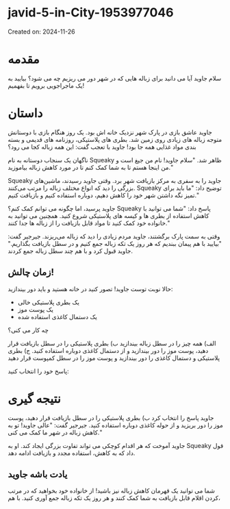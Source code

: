 # javid-5-in-City-1953977046

Created on: 2024-11-26

**مقدمه**
=================

سلام جاوید آیا می دانید برای زباله هایی که در شهر دور می ریزیم چه می شود؟ بیایید به یک ماجراجویی برویم تا بفهمیم!

**داستان**
==========

جاوید عاشق بازی در پارک شهر نزدیک خانه اش بود. یک روز هنگام بازی با دوستانش متوجه زباله های زیادی روی زمین شد. بطری های پلاستیکی، روزنامه های قدیمی و بسته بندی مواد غذایی همه جا بود! جاوید با تعجب گفت: این همه زباله کجا می رود؟

ناگهان یک سنجاب دوستانه به نام Squeaky ظاهر شد. "سلام جاوید! نام من جیغ است و من اینجا هستم تا به شما کمک کنم تا در مورد کاهش زباله بیاموزید."

Squeaky جاوید را به سفری به مرکز بازیافت شهر برد. وقتی جاوید رسیدند، ماشین‌های بزرگی را دید که انواع مختلف زباله را مرتب می‌کنند. Squeaky توضیح داد: "ما باید برای تمیز نگه داشتن شهر خود را کاهش دهیم، دوباره استفاده کنیم و بازیافت کنیم."

جاوید پرسید، اما چگونه می توانم کمک کنم؟ Squeaky پاسخ داد: "شما می توانید با کاهش استفاده از بطری ها و کیسه های پلاستیکی شروع کنید. همچنین می توانید به خانواده خود کمک کنید تا مواد قابل بازیافت را از زباله ها جدا کنند."

وقتی به سمت پارک برگشتند، جاوید مردم زیادی را دید که زباله می‌ریزند. جیرجیر گفت: "بیایید با هم پیمان ببندیم که هر روز یک تکه زباله جمع کنیم و در سطل بازیافت بگذاریم." جاوید قبول کرد و با هم چند سطل زباله جمع کردند.

**زمان چالش!**
--------------------

حالا نوبت توست جاوید! تصور کنید در خانه هستید و باید دور بیندازید:

* یک بطری پلاستیکی خالی
* یک پوست موز
* یک دستمال کاغذی استفاده شده

چه کار می کنی؟

الف) همه چیز را در سطل زباله بیندازید
ب) بطری پلاستیکی را در سطل بازیافت قرار دهید، پوست موز را دور بیندازید و از دستمال کاغذی دوباره استفاده کنید.
ج) بطری پلاستیکی و دستمال کاغذی را دور بیندازید و پوست موز را در سطل کمپوست قرار دهید

پاسخ خود را انتخاب کنید:

**نتیجه گیری**
===============

جاوید پاسخ را انتخاب کرد ب) بطری پلاستیکی را در سطل بازیافت قرار دهید، پوست موز را دور بریزید و از حوله کاغذی دوباره استفاده کنید. جیرجیر گفت: "عالی جاوید! تو به کاهش زباله در شهر ما کمک می کنی."

جاوید آموخت که هر اقدام کوچکی می تواند تفاوت بزرگی ایجاد کند. او به Squeaky قول داد که به کاهش، استفاده مجدد و بازیافت ادامه دهد.

**یادت باشه جاوید**
--------------------

شما می توانید یک قهرمان کاهش زباله نیز باشید! از خانواده خود بخواهید که در مرتب کردن اقلام قابل بازیافت به شما کمک کنند و هر روز یک تکه زباله جمع آوری کنید. با هم،
